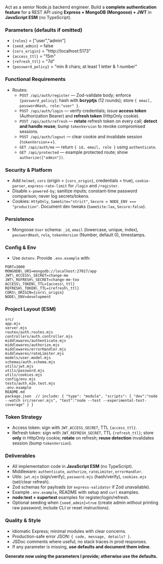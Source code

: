 Act as a senior Node.js backend engineer. Build a **complete authentication feature** for a REST API
using **Express + MongoDB (Mongoose) + JWT** in **JavaScript ESM** (no TypeScript).

### Parameters (defaults if omitted)

- `{roles}` = ["user","admin"]
- `{seed_admin}` = false
- `{cors_origin}` = "http://localhost:5173"
- `{access_ttl}` = "15m"
- `{refresh_ttl}` = "7d"
- `{password_policy}` = "min 8 chars; at least 1 letter & 1 number"

### Functional Requirements

- Routes:
  - `POST /api/auth/register` — Zod-validate body; enforce `{password_policy}`; hash with
    **bcryptjs** (12 rounds); store `{ email, passwordHash, role:"user" }`.
  - `POST /api/auth/login` — verify credentials; issue **access token** (Authorization Bearer) and
    **refresh token** (HttpOnly cookie).
  - `POST /api/auth/refresh` — **rotate** refresh token on every call; **detect and handle reuse**;
    bump `tokenVersion` to revoke compromised sessions.
  - `POST /api/auth/logout` — clear cookie and invalidate session (`tokenVersion`++).
  - `GET /api/auth/me` — return `{ id, email, role }` using `authenticate`.
  - `GET /api/protected` — example protected route; show `authorize(["admin"])`.

### Security & Platform

- Add `helmet`, `cors` (origin = `{cors_origin}`, credentials = true), `cookie-parser`,
  `express-rate-limit` for `/login` and `/register`.
- Disable `x-powered-by`; sanitize inputs; constant-time password comparison; never log
  secrets/tokens.
- Cookies: `HttpOnly`, `SameSite="strict"`, `Secure = NODE_ENV === "production"`. Document dev
  tweaks (`SameSite:lax`, `Secure:false`).

### Persistence

- Mongoose `User` schema: `_id`, `email` (lowercase, unique, index), `passwordHash`, `role`,
  `tokenVersion` (Number, default 0), timestamps.

### Config & Env

- Use `dotenv`. Provide `.env.example` with:

```
PORT=3000
MONGODB\_URI=mongodb://localhost:27017/app
JWT\_ACCESS\_SECRET=change-me
JWT\_REFRESH\_SECRET=change-me-too
ACCESS\_TOKEN\_TTL={access\_ttl}
REFRESH\_TOKEN\_TTL={refresh\_ttl}
CORS\_ORIGIN={cors\_origin}
NODE\_ENV=development
```

### Project Layout (ESM)

```
src/
app.mjs
server.mjs
routes/auth.routes.mjs
controllers/auth.controller.mjs
middlewares/authenticate.mjs
middlewares/authorize.mjs
middlewares/errorHandler.mjs
middlewares/rateLimiter.mjs
models/user.model.mjs
schemas/auth.schema.mjs
utils/jwt.mjs
utils/password.mjs
utils/cookies.mjs
config/env.mjs
tests/auth.e2e.test.mjs
.env.example
README.md
package.json  // include: { "type": "module", "scripts": { "dev":"node --watch src/server.mjs", "test":"node --test --experimental-test-coverage" } }
```

### Token Strategy

- Access token: sign with `JWT_ACCESS_SECRET`, TTL `{access_ttl}`.
- Refresh token: sign with `JWT_REFRESH_SECRET`, TTL `{refresh_ttl}`; store **only** in HttpOnly
  cookie; **rotate** on refresh; **reuse detection** invalidates session (bump `tokenVersion`).

### Deliverables

- All implementation code in **JavaScript ESM** (no TypeScript).
- Middleware: `authenticate`, `authorize`, `rateLimiter`, `errorHandler`.
- Utils: `jwt.mjs` (sign/verify), `password.mjs` (hash/verify), `cookies.mjs` (set/clear refresh).
- Zod schemas for payloads (or `express-validator` if Zod unavailable).
- Example `.env.example`, README with setup and `curl` examples.
- **node:test + supertest** examples for register/login/refresh.
- Optional seeding when `{seed_admin}=true` (create admin without printing raw password; include CLI
  or reset instructions).

### Quality & Style

- Idiomatic Express; minimal modules with clear concerns.
- Production-safe error JSON: `{ code, message, details? }`.
- JSDoc comments where useful; no stack traces in prod responses.
- If any parameter is missing, **use defaults and document them inline**.

**Generate now using the parameters I provide; otherwise use the defaults.**
